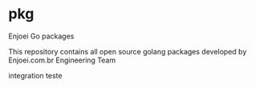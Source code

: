 # pkg
Enjoei Go packages

This repository contains all open source golang packages developed by Enjoei.com.br Engineering Team


integration teste
